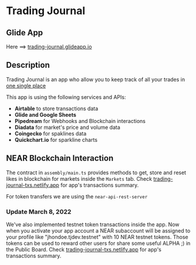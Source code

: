 Trading Journal
=================================

## Glide App
Here ==> <a href="https://trading-journal.glideapp.io/" target="_blank">trading-journal.glideapp.io</a>

## Description

<div class="about">
	<p>Trading Journal is an app who allow you to keep track of all your trades in <a href="https://trading-journal.glideapp.io/" target="_blank">one single place</a></p>
	<p>
		This app is using the following services and APIs: 
		<ul>
			<li><b>Airtable</b> to store transactions data</li>
			<li><b>Glide and Google Sheets</b></li>
			<li><b>Pipedream</b> for Webhooks and Blockchain interactions</li>
			<li><b>Diadata</b> for market's price and volume data</li>
			<li><b>Coingecko</b> for spaklines data</li>
			<li><b>Quickchart.io</b> for sparkline charts</li>
		</ul>
	</p>
</div>

## NEAR Blockchain Interaction
The contract in `assembly/main.ts` provides methods to get, store and reset likes in blockchain for markets inside the `Markets` tab. Check <a href="https://trading-journal-txs.netlify.app/" target="_blank">trading-journal-txs.netlify.app</a> for app's transactions summary.

For token transfers we are using the `near-api-rest-server`

### Update March 8, 2022
We've also implemented testnet token transactions inside the app. Now when you activate your app account a NEAR subaccount will be assigned to your profile like "jhondoe.tjdev.testnet" with 10 NEAR testnet tokens. Those tokens can be used to reward other users for share some useful ALPHA ;) in the Public Board. Check <a href="https://trading-journal-txs.netlify.app/" target="_blank">trading-journal-txs.netlify.app</a> for app's transactions summary.
